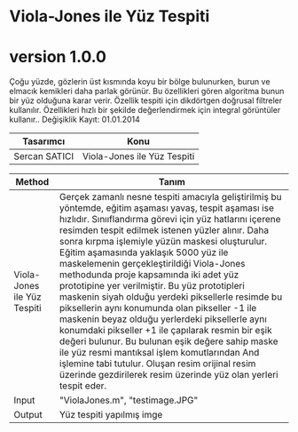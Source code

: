 # Viola-Jones ile Yüz Tespiti

# version 1.0.0
Çoğu yüzde, gözlerin üst kısmında koyu bir bölge bulunurken, burun ve elmacık kemikleri daha parlak görünür. Bu özellikleri gören algoritma bunun bir yüz olduğuna karar verir. Özellik tespiti için dikdörtgen doğrusal filtreler kullanılır. Özellikleri hızlı bir şekilde değerlendirmek için integral görüntüler kullanır.. Değişiklik Kayıt: 01.01.2014

Tasarımcı | Konu  |
---| --- |
Sercan SATICI | Viola-Jones ile Yüz Tespiti |


Method | Tanım  |
---| --- |
Viola-Jones ile Yüz Tespiti | Gerçek zamanlı nesne tespiti amacıyla geliştirilmiş bu yöntemde, eğitim aşaması yavaş, tespit aşaması ise hızlıdır. Sınııflandırma görevi için yüz hatlarını içerene resimden tespit edilmek istenen yüzler  alınır. Daha sonra kırpma işlemiyle yüzün maskesi oluşturulur. Eğitim aşamasında yaklaşık 5000 yüz ile maskelemenin gerçekleştirildiği Viola-Jones methodunda proje kapsamında iki adet yüz prototipine yer verilmiştir. Bu yüz prototipleri maskenin siyah olduğu yerdeki piksellerle resimde bu piksellerin aynı konumunda olan pikseller -1 ile maskenin beyaz olduğu yerlerdeki piksellerle aynı konumdaki pikseller +1 ile çapılarak resmin bir eşik değeri bulunur. Bu bulunan eşik değere sahip maske ile yüz resmi mantıksal işlem komutlarından And işlemine tabi tutulur. Oluşan resim orijinal resim üzerinde gezdirilerek resim üzerinde yüz olan yerleri tespit eder. |
Input |  "ViolaJones.m", "testimage.JPG" |
Output | Yüz tespiti yapılmış imge |
